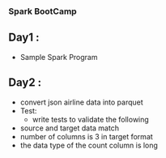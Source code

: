 ### Spark BootCamp
## Day1 :
* Sample Spark Program

## Day2 :
* convert json airline data into parquet
* Test:
  * write tests to validate the following 
 * source and target data match 
 * number of columns is 3 in target format
 * the data type of the count column is long	
